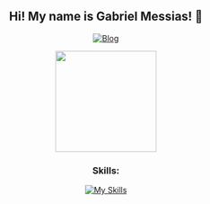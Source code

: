 <section align="center">
<h1>Hi! My name is Gabriel Messias! 👋</h1>


[![Blog](https://img.shields.io/badge/LinkedIn-0077B5?style=for-the-badge&logo=linkedin&logoColor=white)](https://www.linkedin.com/in/gustavo-m%C3%BCller-leonini-machado-aaa542264/)


<img height="180em" src="https://github-readme-stats.vercel.app/api/top-langs/?username=gabrielcode&layout=compact&langs_count=7&theme=dark"/>


<h3>Skills:</h3>

[![My Skills](https://skillicons.dev/icons?i=html,css,js,react,py )](https://skillicons.dev)

</section>
